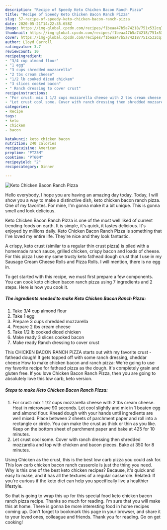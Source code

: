 ```yaml
---
description: "Recipe of Speedy Keto Chicken Bacon Ranch Pizza"
title: "Recipe of Speedy Keto Chicken Bacon Ranch Pizza"
slug: 57-recipe-of-speedy-keto-chicken-bacon-ranch-pizza
date: 2020-05-21T14:22:35.658Z
image: https://img-global.cpcdn.com/recipes/f1beaa47b5a74218/751x532cq70/keto-chicken-bacon-ranch-pizza-recipe-main-photo.jpg
thumbnail: https://img-global.cpcdn.com/recipes/f1beaa47b5a74218/751x532cq70/keto-chicken-bacon-ranch-pizza-recipe-main-photo.jpg
cover: https://img-global.cpcdn.com/recipes/f1beaa47b5a74218/751x532cq70/keto-chicken-bacon-ranch-pizza-recipe-main-photo.jpg
author: Lloyd Carroll
ratingvalue: 3.7
reviewcount: 10
recipeingredient:
- "3/4 cup almond flour"
- "1 egg"
- "3 cups shredded mozzarella"
- "2 tbs cream cheese"
- "1/2 lb cooked diced chicken"
- "3 slices cooked bacon"
- " Ranch dressing to cover crust"
recipeinstructions:
- "For crust: mix 1 1/2 cups mozzarella cheese with 2 tbs cream cheese. Heat in microwave 90 seconds. Let cool slightly and mix in 1 beaten egg and almond flour. Knead dough with your hands until ingredients are well mixed. Place between 2 sheets of parchment paper and roll into a rectangle or circle. You can make the crust as thick or thin as you like. Keep on the bottom sheet of parchment paper and bake at 425 for 10 minutes."
- "Let crust cool some. Cover with ranch dressing then shredded mozzarella and top with chicken and bacon pieces. Bake at 350 for 8 minutes."
categories:
- Recipe
tags:
- keto
- chicken
- bacon

katakunci: keto chicken bacon 
nutrition: 240 calories
recipecuisine: American
preptime: "PT23M"
cooktime: "PT60M"
recipeyield: "2"
recipecategory: Dinner

---
```



![Keto Chicken Bacon Ranch Pizza](https://img-global.cpcdn.com/recipes/f1beaa47b5a74218/751x532cq70/keto-chicken-bacon-ranch-pizza-recipe-main-photo.jpg)

Hello everybody, I hope you are having an amazing day today. Today, I will show you a way to make a distinctive dish, keto chicken bacon ranch pizza. One of my favorites. For mine, I'm gonna make it a bit unique. This is gonna smell and look delicious.

Keto Chicken Bacon Ranch Pizza is one of the most well liked of current trending foods on earth. It is simple, it's quick, it tastes delicious. It's enjoyed by millions daily. Keto Chicken Bacon Ranch Pizza is something that I've loved my entire life. They're nice and they look fantastic.

A crispy, keto crust (similar to a regular thin crust pizza) is piled with a homemade ranch sauce, grilled chicken, crispy bacon and loads of cheese. For this pizza I use my same trusty keto fathead dough crust that I use in my Sausage Cream Cheese Rolls and Pizza Rolls. I will mention, there is no egg in.


To get started with this recipe, we must first prepare a few components. You can cook keto chicken bacon ranch pizza using 7 ingredients and 2 steps. Here is how you cook it.

<!--inarticleads1-->

##### The ingredients needed to make Keto Chicken Bacon Ranch Pizza:

1. Take 3/4 cup almond flour
1. Take 1 egg
1. Prepare 3 cups shredded mozzarella
1. Prepare 2 tbs cream cheese
1. Take 1/2 lb cooked diced chicken
1. Make ready 3 slices cooked bacon
1. Make ready  Ranch dressing to cover crust


This CHICKEN BACON RANCH PIZZA starts out with my favorite crust - fathead dough! It gets topped off with some ranch dressing, cheddar cheese How to make chicken bacon and ranch pizza: We&#39;re going to use my favorite recipe for fathead pizza as the dough. It&#39;s completely grain and gluten free. If you love Chicken Bacon Ranch Pizza, then you are going to absolutely love this low carb, keto version. 

<!--inarticleads2-->

##### Steps to make Keto Chicken Bacon Ranch Pizza:

1. For crust: mix 1 1/2 cups mozzarella cheese with 2 tbs cream cheese. Heat in microwave 90 seconds. Let cool slightly and mix in 1 beaten egg and almond flour. Knead dough with your hands until ingredients are well mixed. Place between 2 sheets of parchment paper and roll into a rectangle or circle. You can make the crust as thick or thin as you like. Keep on the bottom sheet of parchment paper and bake at 425 for 10 minutes.
1. Let crust cool some. Cover with ranch dressing then shredded mozzarella and top with chicken and bacon pieces. Bake at 350 for 8 minutes.


Using Chicken as the crust, this is the best low carb pizza you could ask for. This low carb chicken bacon ranch casserole is just the thing you need. Why is this one of the best keto chicken recipes? Because, it&#39;s quick and easy to make, and it has all the textures of a regular casserole. Related: If you&#39;re curious if the keto diet can help you specifically live a healthier lifestyle. 

So that is going to wrap this up for this special food keto chicken bacon ranch pizza recipe. Thanks so much for reading. I'm sure that you will make this at home. There is gonna be more interesting food in home recipes coming up. Don't forget to bookmark this page in your browser, and share it to your loved ones, colleague and friends. Thank you for reading. Go on get cooking!
